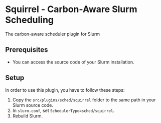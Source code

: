 # Squirrel - Carbon-Aware Slurm Scheduling
The carbon-aware scheduler plugin for Slurm

## Prerequisites
- You can access the source code of your Slurm installation.

## Setup
In order to use this plugin, you have to follow these steps:
1) Copy the `src/plugins/sched/squirrel` folder to the same path in your Slurm source code.
2) In `slurm.conf`, set `SchedulerType=sched/squirrel`.
3) Rebuild Slurm.
